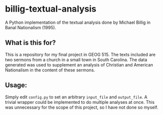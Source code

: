 # billig-textual-analysis
A Python implementation of the textual analysis done by Michael Billig in Banal Nationalism (1995).

## What is this for?
This is a repository for my final project in GEOG 515. The texts included are two sermons from a church in a small town in South Carolina. The data generated was used to supplement an analysis of Christian and American Nationalism in the content of these sermons.  

## Usage:
Simply edit `config.py` to set an arbitrary `input_file` and `output_file`. A trivial wrapper could be implemented to do multiple analyses at once. This was unnecessary for the scope of this project, so I have not done so myself.